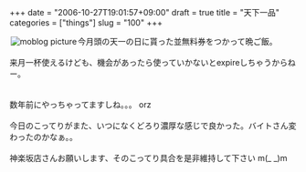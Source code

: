 +++
date = "2006-10-27T19:01:57+09:00"
draft = true
title = "天下一品"
categories = ["things"]
slug = "100"
+++

<a href="https://keruru.net/images/4541d9154a5c4-img089.jpg" rel="lightbox" ><img src="https://keruru.net/images/4541d9154a5c4-thumb_img089.jpg" alt="moblog picture" title="moblogPicture" border="0" valign="top" align="left" vspace="2" hspace="2" /></a>
<!-- bodytext -->
今月頭の天一の日に貰った並無料券をつかって晩ご飯。<br /><br />来月一杯使えるけども、機会があったら使っていかないとexpireしちゃうからねー。<br /><br /><br />数年前にやっちゃってますしね。。。 orz<br /><br />今日のこってりがまた、いつになくどろり濃厚な感じで良かった。バイトさん変<br />わったのかなぁ。。<br /><br />神楽坂店さんお願いします、そのこってり具合を是非維持して下さい m(_ _)m<br /><br /><br />
<!-- bodytext end -->

